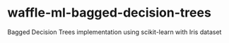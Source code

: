 # waffle-ml-bagged-decision-trees
Bagged Decision Trees implementation using scikit-learn with Iris dataset 
